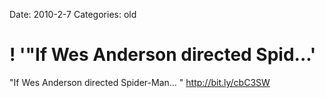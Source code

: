 Date: 2010-2-7
Categories: old

# ! '"If Wes Anderson directed Spid...'

"If Wes Anderson directed Spider-Man… "  <a href="http://bit.ly/cbC3SW" rel="nofollow">http://bit.ly/cbC3SW</a>
